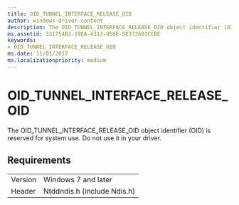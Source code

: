 ```yaml
---
title: OID_TUNNEL_INTERFACE_RELEASE_OID
author: windows-driver-content
description: The OID_TUNNEL_INTERFACE_RELEASE_OID object identifier (OID) is reserved for system use. Do not use it in your driver.
ms.assetid: 331754B3-19EA-4313-956E-5E373601CCBE
keywords:
- OID_TUNNEL_INTERFACE_RELEASE_OID
ms.date: 11/01/2017
ms.localizationpriority: medium
---
```


# OID_TUNNEL_INTERFACE_RELEASE_OID

The OID_TUNNEL_INTERFACE_RELEASE_OID object identifier (OID) is reserved for system use. Do not use it in your driver.

## Requirements

| | |
| --- | --- |
| Version | Windows 7 and later |
| Header | Ntddndis.h (include Ndis.h) |

